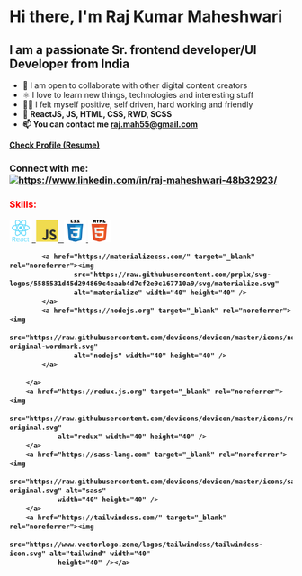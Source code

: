 <h1 align="left">Hi there, I'm Raj Kumar Maheshwari</h1>
<h2 align="left">I am a passionate Sr. frontend developer/UI Developer from India</h2>
<ul>
    <li>🤝 I am open to collaborate with other digital content creators</li>
    <li>⚛️ I love to learn new things, technologies and interesting stuff</li>
    <li>🤾‍♂️ I felt myself positive, self driven, hard working and friendly</li>
    <li>💬 <b>ReactJS, JS, HTML, CSS, RWD, SCSS</b< /li>
    <li>📫 You can contact me <a href="mailto:raj.mah55@gmail.com">raj.mah55@gmail.com</a></li>
</ul>

<p><a href="https://codesupports.github.io/rajkumar-profile.github.io/" target="_blank">Check Profile (Resume)</a></p>

<h3 align="left">Connect with me: <a href="https://linkedin.com/in/https://www.linkedin.com/in/raj-maheshwari-48b32923/"
        target="blank"><img align="center"
            src="https://raw.githubusercontent.com/rahuldkjain/github-profile-readme-generator/master/src/images/icons/Social/linked-in-alt.svg"
            alt="https://www.linkedin.com/in/raj-maheshwari-48b32923/" height="30" width="40" /></a></h3>


<h3 align="left"><font color="red">Skills: </font></h3>
<p align="left">
    <a href="https://reactjs.org/" target="_blank" rel="noreferrer"><img
            src="https://raw.githubusercontent.com/devicons/devicon/master/icons/react/react-original-wordmark.svg"
            alt="react" width="40" height="40" />&nbsp;
        <a href="https://developer.mozilla.org/en-US/docs/Web/JavaScript" target="_blank" rel="noreferrer"><img
                src="https://raw.githubusercontent.com/devicons/devicon/master/icons/javascript/javascript-original.svg"
                alt="javascript" width="40" height="40" /> &nbsp;
            <a href="https://www.w3schools.com/css/" target="_blank" rel="noreferrer"><img
                    src="https://raw.githubusercontent.com/devicons/devicon/master/icons/css3/css3-original-wordmark.svg"
                    alt="css3" width="40" height="40" />
            </a>
            <a href="https://www.w3.org/html/" target="_blank" rel="noreferrer"><img
                    src="https://raw.githubusercontent.com/devicons/devicon/master/icons/html5/html5-original-wordmark.svg"
                    alt="html5" width="40" height="40" />
            </a>

            <a href="https://materializecss.com/" target="_blank" rel="noreferrer"><img
                    src="https://raw.githubusercontent.com/prplx/svg-logos/5585531d45d294869c4eaab4d7cf2e9c167710a9/svg/materialize.svg"
                    alt="materialize" width="40" height="40" />
            </a>
            <a href="https://nodejs.org" target="_blank" rel="noreferrer"><img
                    src="https://raw.githubusercontent.com/devicons/devicon/master/icons/nodejs/nodejs-original-wordmark.svg"
                    alt="nodejs" width="40" height="40" />
            </a>

        </a>
        <a href="https://redux.js.org" target="_blank" rel="noreferrer"><img
                src="https://raw.githubusercontent.com/devicons/devicon/master/icons/redux/redux-original.svg"
                alt="redux" width="40" height="40" />
        </a>
        <a href="https://sass-lang.com" target="_blank" rel="noreferrer"><img
                src="https://raw.githubusercontent.com/devicons/devicon/master/icons/sass/sass-original.svg" alt="sass"
                width="40" height="40" />
        </a>
        <a href="https://tailwindcss.com/" target="_blank" rel="noreferrer"><img
                src="https://www.vectorlogo.zone/logos/tailwindcss/tailwindcss-icon.svg" alt="tailwind" width="40"
                height="40" /></a>
</p>

